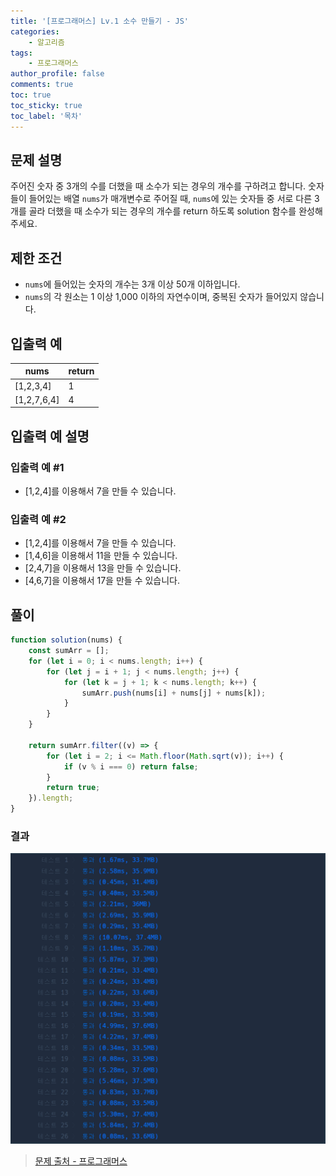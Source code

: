 ```yaml
---
title: '[프로그래머스] Lv.1 소수 만들기 - JS'
categories:
    - 알고리즘
tags:
    - 프로그래머스
author_profile: false
comments: true
toc: true
toc_sticky: true
toc_label: '목차'
---
```


## 문제 설명

주어진 숫자 중 3개의 수를 더했을 때 소수가 되는 경우의 개수를 구하려고 합니다. 숫자들이 들어있는 배열 `nums`가 매개변수로 주어질 때, `nums`에 있는 숫자들 중 서로 다른 3개를 골라 더했을 때 소수가 되는 경우의 개수를 return 하도록 solution 함수를 완성해주세요.

## 제한 조건

-   `nums`에 들어있는 숫자의 개수는 3개 이상 50개 이하입니다.
-   `nums`의 각 원소는 1 이상 1,000 이하의 자연수이며, 중복된 숫자가 들어있지 않습니다.

## 입출력 예

| nums        | return |
| ----------- | ------ |
| [1,2,3,4]   | 1      |
| [1,2,7,6,4] | 4      |

## 입출력 예 설명

### 입출력 예 #1

-   [1,2,4]를 이용해서 7을 만들 수 있습니다.

### 입출력 예 #2

-   [1,2,4]를 이용해서 7을 만들 수 있습니다.
-   [1,4,6]을 이용해서 11을 만들 수 있습니다.
-   [2,4,7]을 이용해서 13을 만들 수 있습니다.
-   [4,6,7]을 이용해서 17을 만들 수 있습니다.

## 풀이

```javascript
function solution(nums) {
    const sumArr = [];
    for (let i = 0; i < nums.length; i++) {
        for (let j = i + 1; j < nums.length; j++) {
            for (let k = j + 1; k < nums.length; k++) {
                sumArr.push(nums[i] + nums[j] + nums[k]);
            }
        }
    }

    return sumArr.filter((v) => {
        for (let i = 2; i <= Math.floor(Math.sqrt(v)); i++) {
            if (v % i === 0) return false;
        }
        return true;
    }).length;
}
```

### 결과

![result](/assets/images/2023/09/06/algorithm-55-result.png)

> [문제 출처 - 프로그래머스](https://school.programmers.co.kr/learn/courses/30/lessons/12977)
